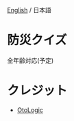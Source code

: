 [English](https://github.com/Yama-Haya/BosaiQuiz/blob/main/.github/README_en.md) / 日本語

# 防災クイズ
全年齢対応(予定)

# クレジット
- [OtoLogic](https://otologic.jp)
